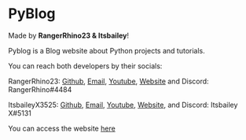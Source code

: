 # PyBlog

Made by **RangerRhino23 & Itsbailey**!

Pyblog is a Blog website about Python projects and tutorials.

You can reach both developers by their socials:

RangerRhino23: <a href="https://github.com/RangerRhino23" target="_blank">Github</a>, <a href="mailto:rangerrhino23@outlook.com" target="_blank">Email</a>, <a href="https://youtube.com/@RangerRhino23" target="_blank">Youtube</a>, <a href="https://RangerRhino23.ddns.net" target="_blank">Website</a> and Discord: RangerRhino#4484

ItsbaileyX3525: <a href="https://github.com/ItsbaileyX3525" target="_blank">Github</a>, <a href="mailto:baileyleah542@gmail.com" target="_blank">Email</a>, <a href="https://youtube.com/@itsbailey444" target="_blank">Youtube</a>, <a href="https://baileyswebsite.ddns.net" target="_blank">Website</a>, and Discord: Itsbailey X#5131

You can access the website [here](https://pyblog.ddns.net)
